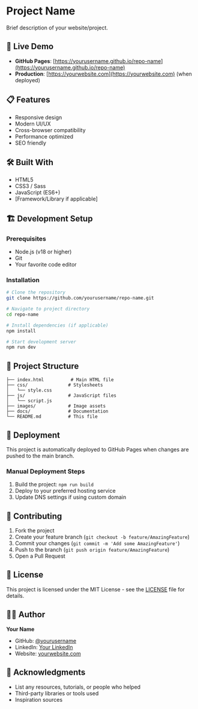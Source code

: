 # Project Name

Brief description of your website/project.

## 🚀 Live Demo

- **GitHub Pages**: [https://yourusername.github.io/repo-name](https://yourusername.github.io/repo-name)
- **Production**: [https://yourwebsite.com](https://yourwebsite.com) (when deployed)

## 📋 Features

- Responsive design
- Modern UI/UX
- Cross-browser compatibility
- Performance optimized
- SEO friendly

## 🛠️ Built With

- HTML5
- CSS3 / Sass
- JavaScript (ES6+)
- [Framework/Library if applicable]

## 🏗️ Development Setup

### Prerequisites

- Node.js (v18 or higher)
- Git
- Your favorite code editor

### Installation

```bash
# Clone the repository
git clone https://github.com/yourusername/repo-name.git

# Navigate to project directory
cd repo-name

# Install dependencies (if applicable)
npm install

# Start development server
npm run dev
```

## 📁 Project Structure

```
├── index.html          # Main HTML file
├── css/               # Stylesheets
│   └── style.css
├── js/                # JavaScript files
│   └── script.js
├── images/            # Image assets
├── docs/              # Documentation
└── README.md          # This file
```

## 🚀 Deployment

This project is automatically deployed to GitHub Pages when changes are pushed to the main branch.

### Manual Deployment Steps

1. Build the project: `npm run build`
2. Deploy to your preferred hosting service
3. Update DNS settings if using custom domain

## 🤝 Contributing

1. Fork the project
2. Create your feature branch (`git checkout -b feature/AmazingFeature`)
3. Commit your changes (`git commit -m 'Add some AmazingFeature'`)
4. Push to the branch (`git push origin feature/AmazingFeature`)
5. Open a Pull Request

## 📝 License

This project is licensed under the MIT License - see the [LICENSE](LICENSE) file for details.

## 👨‍💻 Author

**Your Name**
- GitHub: [@yourusername](https://github.com/yourusername)
- LinkedIn: [Your LinkedIn](https://linkedin.com/in/yourprofile)
- Website: [yourwebsite.com](https://yourwebsite.com)

## 🙏 Acknowledgments

- List any resources, tutorials, or people who helped
- Third-party libraries or tools used
- Inspiration sources
